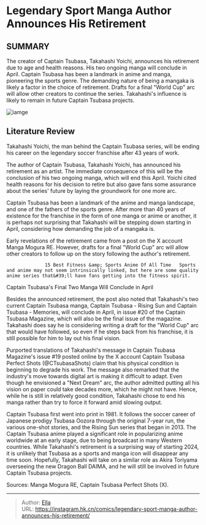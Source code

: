 # Legendary Sport Manga Author Announces His Retirement


## SUMMARY 



  The creator of Captain Tsubasa, Takahashi Yoichi, announces his retirement due to age and health reasons. His two ongoing manga will conclude in April.   Captain Tsubasa has been a landmark in anime and manga, pioneering the sports genre. The demanding nature of being a mangaka is likely a factor in the choice of retirement.   Drafts for a final &#34;World Cup&#34; arc will allow other creators to continue the series. Takahashi&#39;s influence is likely to remain in future Captain Tsubasa projects.  

![iamge](https://static1.srcdn.com/wordpress/wp-content/uploads/2023/09/captain-tsubasa-manga.jpg)

## Literature Review

Takahashi Yoichi, the man behind the Captain Tsubasa series, will be ending his career on the legendary soccer franchise after 43 years of work.




The author of Captain Tsubasa, Takahashi Yoichi, has announced his retirement as an artist. The immediate consequence of this will be the conclusion of his two ongoing manga, which will end this April. Yoichi cited health reasons for his decision to retire but also gave fans some assurance about the series&#39; future by laying the groundwork for one more arc.




Captain Tsubasa has been a landmark of the anime and manga landscape, and one of the fathers of the sports genre. After more than 40 years of existence for the franchise in the form of one manga or anime or another, it is perhaps not surprising that Takahashi will be stepping down starting in April, considering how demanding the job of a mangaka is.


 

Early revelations of the retirement came from a post on the X account Manga Mogura RE. However, drafts for a final &#34;World Cup&#34; arc will allow other creators to follow up on the story following the author&#39;s retirement.

                  15 Best Fitness &amp; Sports Anime Of All Time   Sports and anime may not seem intrinsically linked, but here are some quality anime series that&#39;ll have fans getting into the fitness spirit.   





 Captain Tsubasa&#39;s Final Two Manga Will Conclude in April 
         

Besides the announced retirement, the post also noted that Takahashi&#39;s two current Captain Tsubasa manga, Captain Tsubasa - Rising Sun and Captain Tsubasa - Memories, will conclude in April, in issue #20 of the Captain Tsubasa Magazine, which will also be the final issue of the magazine. Takahashi does say he is considering writing a draft for the &#34;World Cup&#34; arc that would have followed, so even if he steps back from his franchise, it is still possible for him to lay out his final vision.

Purported translations of Takahashi&#39;s message in Captain Tsubasa Magazine&#39;s issue #19 posted online by the X account Captain Tsubasa Perfect Shots (@CTsubasaShots) claim that his physical condition is beginning to degrade his work. The message also remarked that the industry&#39;s move towards digital art is making it difficult to adapt. Even though he envisioned a &#34;Next Dream&#34; arc, the author admitted putting all his vision on paper could take decades more, which he might not have. Hence, while he is still in relatively good condition, Takahashi chose to end his manga rather than try to force it forward amid slowing output.





 

Captain Tsubasa first went into print in 1981. It follows the soccer career of Japanese prodigy Tsubasa Oozora through the original 7-year run, the various one-shot stories, and the Rising Sun series that began in 2013. The Captain Tsubasa anime played a significant role in popularizing anime worldwide at an early stage, due to being broadcast in many Western countries. While Takahashi&#39;s retirement is a surprising way of starting 2024, it is unlikely that Tsubasa as a sports and manga icon will disappear any time soon. Hopefully, Takahashi will take on a similar role as Akira Toriyama overseeing the new Dragon Ball DAIMA, and he will still be involved in future Captain Tsubasa projects.

Sources: Manga Mogura RE, Captain Tsubasa Perfect Shots (X).



---

> Author: [Ella](https://instagram.hk.cn/)  
> URL: https://instagram.hk.cn/comics/legendary-sport-manga-author-announces-his-retirement/  

